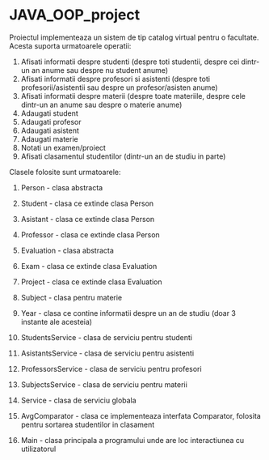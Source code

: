 # JAVA_OOP_project

Proiectul implementeaza un sistem de tip catalog virtual pentru o facultate. 
Acesta suporta urmatoarele operatii:
1. Afisati informatii despre studenti (despre toti studentii, despre cei dintr-un an anume sau despre nu student anume)
2. Afisati informatii despre profesori si asistenti (despre toti profesorii/asistentii sau despre un profesor/asisten anume)
3. Afisati informatii despre materii (despre toate materiile, despre cele dintr-un an anume sau despre o materie anume)
4. Adaugati student
5. Adaugati profesor
6. Adaugati asistent
7. Adaugati materie
8. Notati un examen/proiect
9. Afisati clasamentul studentilor (dintr-un an de studiu in parte)

Clasele folosite sunt urmatoarele:
1. Person - clasa abstracta
2. Student - clasa ce extinde clasa Person
3. Asistant - clasa ce extinde clasa Person
4. Professor - clasa ce extinde clasa Person

5. Evaluation - clasa abstracta
6. Exam - clasa ce extinde clasa Evaluation
7. Project - clasa ce extinde clasa Evaluation

8. Subject - clasa pentru materie

9. Year - clasa ce contine informatii despre un an de studiu (doar 3 instante ale acesteia)

10. StudentsService - clasa de serviciu pentru studenti
11. AsistantsService - clasa de serviciu pentru asistenti
12. ProfessorsService - clasa de serviciu pentru profesori
13. SubjectsService - clasa de serviciu pentru materii
14. Service - clasa de serviciu globala

15. AvgComparator - clasa ce implementeaza interfata Comparator, folosita pentru sortarea studentilor in clasament

16. Main - clasa principala a programului unde are loc interactiunea cu utilizatorul
